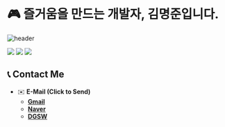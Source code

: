 # 🎮 즐거움을 만드는 개발자, 김명준입니다.

![header](https://capsule-render.vercel.app/api?type=wave&color=auto&height=200&section=header&text=Game%20Developer&fontSize=50)

<img src="https://img.shields.io/badge/Unity-gray?style=for-the-badge&logo=Unity&logoColor=white"> <img src="https://img.shields.io/badge/C%23-purple?style=for-the-badge&logo=C#&logoColor=white"> <img src="https://img.shields.io/badge/C-blue?style=for-the-badge&logo=C&logoColor=white">


## 📞 Contact Me
- ✉️ **E-Mail (Click to Send)**
    - [**Gmail**](mailto:mj617066@gmail.com)
    - [**Naver**](mailto:id8969@naver.com)
    - [**DGSW**](mailto:mj617066@dgsw.hs.kr)

<!--
**dreamer603/dreamer603** is a ✨ _special_ ✨ repository because its `README.md` (this file) appears on your GitHub profile.

Here are some ideas to get you started:

- 🔭 I’m currently working on ...
- 🌱 I’m currently learning ...
- 👯 I’m looking to collaborate on ...
- 🤔 I’m looking for help with ...
- 💬 Ask me about ...
- 📫 How to reach me: ...
- 😄 Pronouns: ...
- ⚡ Fun fact: ...
-->
